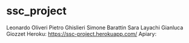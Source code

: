 # ssc_project
Leonardo Oliveri
Pietro Ghislieri
Simone Barattin
Sara Layachi
Gianluca Giozzet
Heroku: https://ssc-project.herokuapp.com/
Apiary: 
